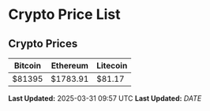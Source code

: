 # Crypto Price List

## Crypto Prices
| Bitcoin | Ethereum | Litecoin |
| ------- | -------- | -------- |
| $81395 | $1783.91 | $81.17 |
**Last Updated:** 2025-03-31 09:57 UTC
**Last Updated:** $DATE$
